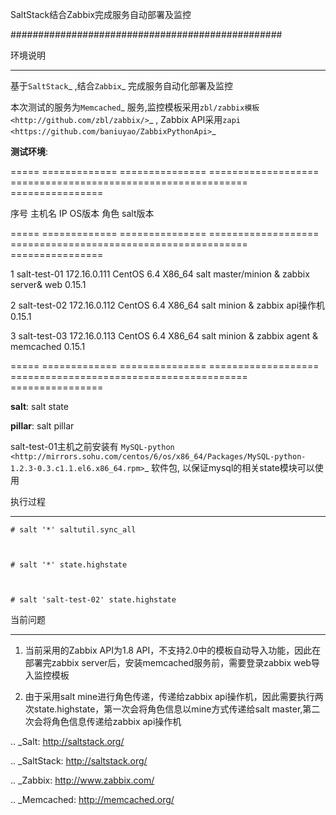 ﻿SaltStack结合Zabbix完成服务自动部署及监控
#################################################


环境说明
********************************

基于`SaltStack`_ ,结合`Zabbix`_ 完成服务自动化部署及监控

本次测试的服务为`Memcached`_ 服务,监控模板采用`zbl/zabbix模板 <http://github.com/zbl/zabbix/>`_ , Zabbix API采用`zapi <https://github.com/baniuyao/ZabbixPythonApi>`_ 

**测试环境**:

===== ============= =============== =================== ========================================= ================
序号  主机名        IP              OS版本              角色                                      salt版本    
===== ============= =============== =================== ========================================= ================
1     salt-test-01  172.16.0.111    CentOS 6.4 X86_64   salt master/minion & zabbix server& web   0.15.1       
2     salt-test-02  172.16.0.112    CentOS 6.4 X86_64   salt minion & zabbix api操作机            0.15.1        
3     salt-test-03  172.16.0.113    CentOS 6.4 X86_64   salt minion & zabbix agent & memcached    0.15.1         
===== ============= =============== =================== ========================================= ================

**salt**: salt state

**pillar**: salt pillar

salt-test-01主机之前安装有 `MySQL-python <http://mirrors.sohu.com/centos/6/os/x86_64/Packages/MySQL-python-1.2.3-0.3.c1.1.el6.x86_64.rpm>`_ 软件包, 以保证mysql的相关state模块可以使用

执行过程
*********************************
    
    # salt '*' saltutil.sync_all

    # salt '*' state.highstate

    # salt 'salt-test-02' state.highstate


当前问题
*********************************
1. 当前采用的Zabbix API为1.8 API，不支持2.0中的模板自动导入功能，因此在部署完zabbix server后，安装memcached服务前，需要登录zabbix web导入监控模板
2. 由于采用salt mine进行角色传递，传递给zabbix api操作机，因此需要执行两次state.highstate，第一次会将角色信息以mine方式传递给salt master,第二次会将角色信息传递给zabbix api操作机





.. _Salt: http://saltstack.org/

.. _SaltStack: http://saltstack.org/

.. _Zabbix: http://www.zabbix.com/

.. _Memcached: http://memcached.org/
